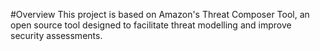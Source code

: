 #Overview
This project is based on Amazon's Threat Composer Tool, an open source tool designed to facilitate threat modelling and improve security assessments.  
